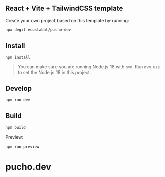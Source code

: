 ## React + Vite + TailwindCSS template

Create your own project based on this template by running:

```bash
npx degit ecostabal/pucho-dev
```

## Install

```bash
npm install
```

> You can make sure you are running Node.js 18 with `nvm`. Run `nvm use` to set the Node.js 18 in this project.

## Develop

```bash
npm run dev
```

## Build

```bash
npm build
```

Preview:

```bash
npm run preview
```

# pucho.dev
